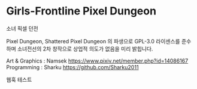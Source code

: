 Girls-Frontline Pixel Dungeon
=======================
소녀 픽셀 던전

Pixel Dungeon, Shattered Pixel Dungeon 의 파생으로 GPL-3.0 라이센스를 준수하며 소녀전선의 2차 창작으로 상업적 의도가 없음을 미리 밝힙니다.

Art & Graphics : Namsek
https://www.pixiv.net/member.php?id=14086167
Programming : Sharku
https://github.com/Sharku2011

웹훅 테스트
